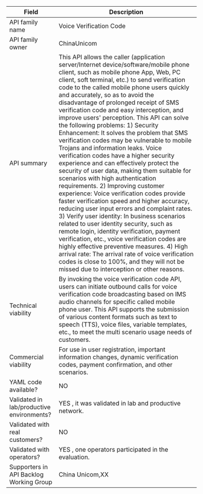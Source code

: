 | **Field** | Description |
| ---- | ----- |
| API family name | Voice Verification Code                                      |
| API family owner | ChinaUnicom |
| API summary | This API allows the caller (application server/Internet device/software/mobile phone client, such as mobile phone App, Web, PC client, soft terminal, etc.) to send verification code to the called mobile phone users quickly and accurately, so as to avoid the disadvantage of prolonged receipt of SMS verification code and easy interception, and improve users' perception. This API can solve the following problems: 1) Security Enhancement: It solves the problem that SMS verification codes may be vulnerable to mobile Trojans and information leaks. Voice verification codes have a higher security experience and can effectively protect the security of user data, making them suitable for scenarios with high authentication requirements. 2) Improving customer experience: Voice verification codes provide faster verification speed and higher accuracy, reducing user input errors and complaint rates. 3) Verify user identity: In business scenarios related to user identity security, such as remote login, identity verification, payment verification, etc., voice verification codes are highly effective preventive measures. 4) High arrival rate: The arrival rate of voice verification codes is close to 100%, and they will not be missed due to interception or other reasons. |
| Technical viability | By invoking  the voice verification code API, users can initiate outbound calls for voice verification code broadcasting based on IMS audio channels for specific called mobile phone user. This API supports the submission of various content formats such as text to speech (TTS), voice files, variable templates, etc., to meet the multi scenario usage needs of customers. |
| Commercial viability | For use in  user registration, important information changes, dynamic verification codes, payment confirmation, and other scenarios. |
| YAML code available? | NO |
| Validated in lab/productive environments? | YES , it was validated in lab and productive network. |
| Validated with real customers? | NO |
| Validated with operators? | YES , one operators participated in the evaluation. |
| Supporters in API Backlog Working Group | China Unicom,XX |
